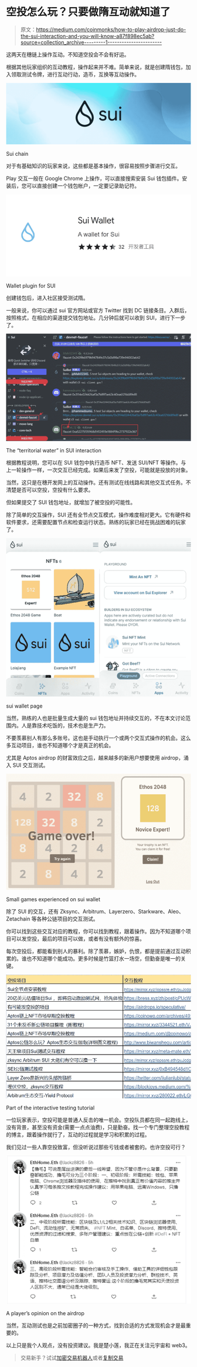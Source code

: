 # 空投怎么玩？只要做隋互动就知道了

> 原文：<https://medium.com/coinmonks/how-to-play-airdrop-just-do-the-sui-interaction-and-you-will-know-a87f898ec5ab?source=collection_archive---------1----------------------->

这两天在穗链上操作互动。不知道空投会不会有好运。

根据其他玩家组织的互动教程，操作起来并不难。简单来说，就是创建隋钱包，加入领取测试令牌，进行互动行动，造币，互换等互动操作。

![](img/f221314ae83c0df766c25587a74e00e2.png)

Sui chain

对于有基础知识的玩家来说，这些都是基本操作，很容易按照步骤进行交互。

Play 交互一般在 Google Chrome 上操作，可以直接搜索安装 Sui 钱包插件。安装后，您可以直接创建一个钱包帐户，一定要记录助记符。

![](img/126e8c567dd9c5d57dc2ee8b3acb8532.png)

Wallet plugin for SUI

创建钱包后，进入社区接受测试隋。

一般来说，你可以通过 sui 官方网站或官方 Twitter 找到 DC 链接条目。入群后，按照格式，在相应的渠道提交钱包地址。几分钟后就可以收到 SUI，进行下一步了。

![](img/09ef4d951bf2f577c760e2ec7cc82831.png)

The “territorial water” in SUI interaction

根据教程说明，您可以在 SUI 钱包中执行造币 NFT、发送 SUI/NFT 等操作。与上一轮操作一样，一次交互已经完成。如果后来发了空投，可能就是投放的对象。

当然，这只是在穗开发网上的互动操作。还有测试在线线路和其他交互式任务。不清楚是否可以空投，空投有什么要求。

但如果提交了 SUI 钱包地址，就增加了被空投的可能性。

除了简单的交互操作，SUI 还有全节点交互模式，操作难度相对更大。它有硬件和软件要求，还需要配置节点和检查运行状态。熟练的玩家已经在挑战困难的玩家了。

![](img/4eebe7846af26eea8678e9ca4dbfab12.png)

sui wallet page

当然，熟练的人也是批量生成大量的 sui 钱包地址并持续交互的，不在本文讨论范围内。人是靠技术吃饭的，技术也是生产力。

不要羡慕别人有那么多账号。这也是手动执行一个或两个交互式操作的机会。这么多互动项目，谁也不知道哪个才是真正的机会。

尤其是 Aptos airdrop 的财富效应之后，越来越多的新用户想要使用 airdrop，涌入 SUI 交互测试。

![](img/8d52bdc5588a26b94d06369e6cb37663.png)

Small games experienced on sui wallet

除了 SUI 的交互，还有 Zksync、Arbitrum、Layerzero、Starkware、Aleo、Zetachain 等各种公链项目的交互测试。

你可以找到这些交互对应的教程，你可以找到教程，跟着操作。因为不知道哪个项目可以发空投，最后的项目可以做，或者有没有额外的惊喜。

每次空投后，都能看到别人的暴利。除了羡慕，嫉妒，仇恨，都是提前通过互动积累的。谁也不知道哪个能成功。更多时候是竹篮打水一场空，但勤奋是唯一的关键。

![](img/b709275ce1273a649fed83bd2276c345.png)

Part of the interactive testing tutorial

一位玩家表示，空投可能是普通人反击的唯一机会。空投队员都在同一起跑线上，没有背景，甚至没有资金(需要一点点油费)，只是勤奋。找一个专门整理空投教程的博主，跟着操作就行了，互动的过程就是学习和积累的过程。

我们见过一些人靠空投致富，但没听说过那些亏钱或者被套的。也许空投可行？

![](img/3ed76400aaa31b31985c1d22976a80b3.png)

A player’s opinion on the airdrop

当然，互动测试也是之前加密圈子的一种方式，找到合适的方式发现机会才是最重要的。

以上只是我个人观点，没有投资建议。我是楚小莲，我正在关注元宇宙和 web3。

> 交易新手？试试[加密交易机器人](/coinmonks/crypto-trading-bot-c2ffce8acb2a)或者[复制交易](/coinmonks/top-10-crypto-copy-trading-platforms-for-beginners-d0c37c7d698c)